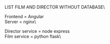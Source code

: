 LIST FILM AND DIRECTOR WITHOUT DATABASE\

Frontend = Angular\
Server = nginx\

Director service = node express\
Film service = python flask\
